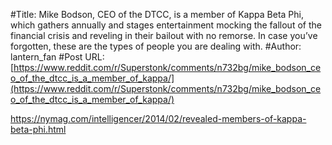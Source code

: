 #Title: Mike Bodson, CEO of the DTCC, is a member of Kappa Beta Phi, which gathers annually and stages entertainment mocking the fallout of the financial crisis and reveling in their bailout with no remorse. In case you’ve forgotten, these are the types of people you are dealing with.
#Author: lantern_fan
#Post URL: [https://www.reddit.com/r/Superstonk/comments/n732bg/mike_bodson_ceo_of_the_dtcc_is_a_member_of_kappa/](https://www.reddit.com/r/Superstonk/comments/n732bg/mike_bodson_ceo_of_the_dtcc_is_a_member_of_kappa/)


https://nymag.com/intelligencer/2014/02/revealed-members-of-kappa-beta-phi.html